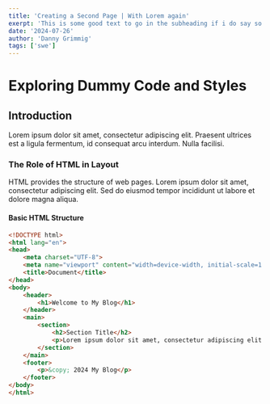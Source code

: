 ```yaml
---
title: 'Creating a Second Page | With Lorem again'
exerpt: 'This is some good text to go in the subheading if i do say so myself'
date: '2024-07-26'
author: 'Danny Grimmig'
tags: ['swe']
---
```

# Exploring Dummy Code and Styles

## Introduction

Lorem ipsum dolor sit amet, consectetur adipiscing elit. Praesent ultrices est a ligula fermentum, id consequat arcu interdum. Nulla facilisi.

### The Role of HTML in Layout

HTML provides the structure of web pages. Lorem ipsum dolor sit amet, consectetur adipiscing elit. Sed do eiusmod tempor incididunt ut labore et dolore magna aliqua.

#### Basic HTML Structure

```html
<!DOCTYPE html>
<html lang="en">
<head>
    <meta charset="UTF-8">
    <meta name="viewport" content="width=device-width, initial-scale=1.0">
    <title>Document</title>
</head>
<body>
    <header>
        <h1>Welcome to My Blog</h1>
    </header>
    <main>
        <section>
            <h2>Section Title</h2>
            <p>Lorem ipsum dolor sit amet, consectetur adipiscing elit.</p>
        </section>
    </main>
    <footer>
        <p>&copy; 2024 My Blog</p>
    </footer>
</body>
</html>
```